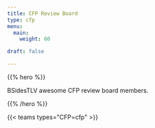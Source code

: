 ```yaml
---
title: CFP Review Board
type: cfp
menu:
  main:
    weight: 60

draft: false

---
```


{{% hero %}}

BSidesTLV awesome CFP review board members.

{{% /hero %}}

{{< teams types="CFP=cfp" >}}

<!-- ...

{{% partners categories="communities,media" %}}
# Sponsors
{{% /partners %}}
-->
